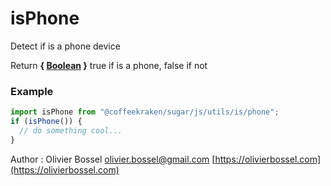 # isPhone

Detect if is a phone device

Return **{ [Boolean](https://developer.mozilla.org/fr/docs/Web/JavaScript/Reference/Objets_globaux/Boolean) }** true if is a phone, false if not

### Example

```js
import isPhone from "@coffeekraken/sugar/js/utils/is/phone";
if (isPhone()) {
  // do something cool...
}
```

Author : Olivier Bossel [olivier.bossel@gmail.com](mailto:olivier.bossel@gmail.com) [https://olivierbossel.com](https://olivierbossel.com)
